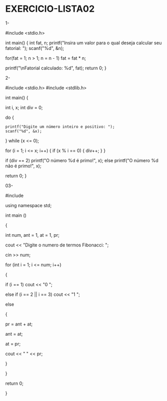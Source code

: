 # EXERCICIO-LISTA02

1-

#include <stdio.h>
 
int main()
{
int fat, n;
printf("Insira um valor para o qual deseja calcular seu fatorial: ");
scanf("%d", &n);
 
for(fat = 1; n > 1; n = n - 1)
fat = fat * n;
 
printf("\nFatorial calculado: %d", fat);
return 0;
}

2-

#include <stdio.h>
#include <stdlib.h>

int main() {
  
  int i, x; 
  int div = 0;
  
  do {
    
    printf("Digite um número inteiro e positivo: ");
    scanf("%d", &x);
  } while (x <= 0);
  
  for (i = 1; i <= x; i++) {
    if (x % i == 0) { 
     div++;
    }
  }
    
  if (div == 2)
    printf("O número %d é primo!", x);
  else
    printf("O número %d não é primo!", x);

  return 0;
}


03-

#include <iostream>

using namespace std;

int main ()

{

int num, ant = 1, at = 1, pr;

cout << "Digite o numero de termos Fibonacci: ";

cin >> num;

for (int i = 1; i <= num; i++)

{

if (i == 1) cout << "0 ";

else if (i == 2 || i == 3) cout << "1 ";

else

{

pr = ant + at;

ant = at;

at = pr;

cout << " " << pr;

}

}

return 0;

}
